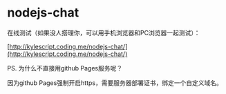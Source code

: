 # nodejs-chat

在线测试（如果没人搭理你，可以用手机浏览器和PC浏览器一起测试）：

[http://kylescript.coding.me/nodejs-chat/](http://kylescript.coding.me/nodejs-chat/)

PS. 为什么不直接用github Pages服务呢？ 

因为github Pages强制开启https，需要服务器部署证书，绑定一个自定义域名。
